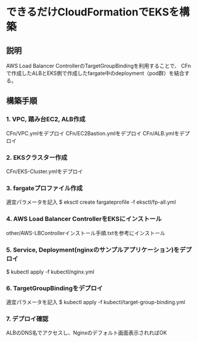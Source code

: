 # できるだけCloudFormationでEKSを構築
## 説明
AWS Load Balancer ControllerのTargetGroupBindingを利用することで、
CFnで作成したALBとEKS側で作成したfargate中のdeployment（pod群）を結合する。

## 構築手順
### 1. VPC, 踏み台EC2, ALB作成
CFn/VPC.ymlをデプロイ
CFn/EC2Bastion.ymlをデプロイ
CFn/ALB.ymlをデプロイ

### 2. EKSクラスター作成
CFn/EKS-Cluster.ymlをデプロイ

### 3. fargateプロファイル作成
適宜パラメータを記入
$ eksctl create fargateprofile -f eksctl/fp-all.yml

### 4. AWS Load Balancer ControllerをEKSにインストール
other/AWS-LBControllerインストール手順.txtを参考にインストール

### 5. Service, Deployment(nginxのサンプルアプリケーション)をデプロイ
$ kubectl apply -f kubectl/nginx.yml

### 6. TargetGroupBindingをデプロイ
適宜パラメータを記入
$ kubectl apply -f kubectl/target-group-binding.yml

### 7. デプロイ確認
ALBのDNS名でアクセスし、Nginxのデフォルト画面表示されればOK